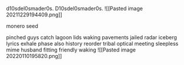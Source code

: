 d10sdel0smader0s.
D10sdel0smader0s.
![[Pasted image 20211229194409.png]]

monero seed
  

pinched guys catch lagoon lids waking pavements jailed radar iceberg lyrics exhale phase also history reorder tribal optical meeting sleepless mime husband fitting friendly waking
![[Pasted image 20220110195820.png]]

